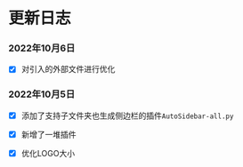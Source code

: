 # 更新日志

### 2022年10月6日

- [x] 对引入的外部文件进行优化

### 2022年10月5日

- [x] 添加了支持子文件夹也生成侧边栏的插件`AutoSidebar-all.py`

- [x] 新增了一堆插件

- [x] 优化LOGO大小

